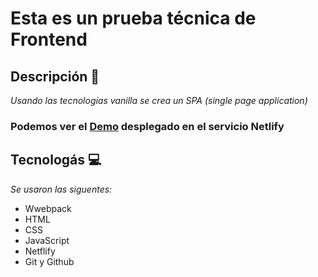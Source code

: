 # Esta es un prueba técnica de Frontend
## Descripción 🚀
_Usando las tecnologías vanilla se crea un SPA (single page application)_
### Podemos ver el [Demo](https://pruebaauteco.netlify.app/) desplegado en el servicio Netlify

## Tecnologás 💻
_Se usaron las siguentes:_
* Wwebpack
* HTML
* CSS
* JavaScript
* Netflify
* Git y Github
